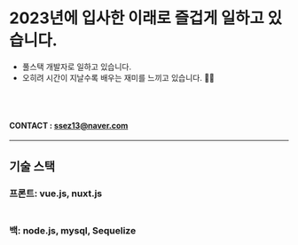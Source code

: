 # 2023년에 입사한 이래로 즐겁게 일하고 있습니다.

- 풀스택 개발자로 일하고 있습니다.
- 오히려 시간이 지날수록 배우는 재미를 느끼고 있습니다. 🤪🤔

<br><br>
#### CONTACT : ssez13@naver.com
---


## 기술 스택

### 프론트: vue.js, nuxt.js <br><br>
### 백: node.js, mysql, Sequelize

<br><br>
